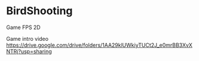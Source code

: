# BirdShooting
Game FPS 2D

Game intro video
https://drive.google.com/drive/folders/1AA29klUWkiyTUCt2J_e0mrBB3XvXNTRj?usp=sharing
